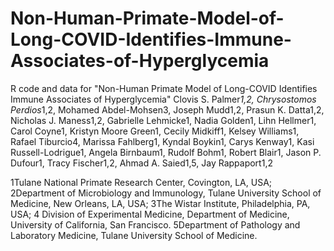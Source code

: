 # Non-Human-Primate-Model-of-Long-COVID-Identifies-Immune-Associates-of-Hyperglycemia
R code and data for "Non-Human Primate Model of Long-COVID Identifies Immune Associates of Hyperglycemia"
Clovis S. Palmer*1,2, Chrysostomos Perdios*1,2, Mohamed Abdel-Mohsen3, Joseph Mudd1,2, Prasun K. Datta1,2, Nicholas J. Maness1,2, Gabrielle Lehmicke1, Nadia Golden1,  Lihn Hellmer1, Carol Coyne1, Kristyn Moore Green1, Cecily Midkiff1, Kelsey Williams1,  Rafael Tiburcio4, Marissa Fahlberg1, Kyndal Boykin1, Carys Kenway1, Kasi Russell-Lodrigue1, Angela Birnbaum1, Rudolf Bohm1, Robert Blair1,  Jason P. Dufour1, Tracy Fischer1,2,  Ahmad A. Saied1,5, Jay Rappaport1,2

1Tulane National Primate Research Center, Covington, LA, USA; 2Department of Microbiology and Immunology, Tulane University School of Medicine, New Orleans, LA, USA; 3The Wistar Institute, Philadelphia, PA, USA; 4 Division of Experimental Medicine, Department of Medicine, University of California, San Francisco. 5Department of Pathology and Laboratory Medicine, Tulane University School of Medicine.
